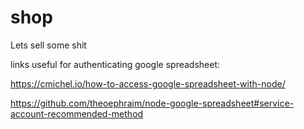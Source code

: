 # shop
Lets sell some shit

links useful for authenticating google spreadsheet:

https://cmichel.io/how-to-access-google-spreadsheet-with-node/

https://github.com/theoephraim/node-google-spreadsheet#service-account-recommended-method
